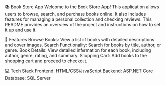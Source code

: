 📚 Book Store App
Welcome to the Book Store App! This application allows users to browse, search, and purchase books online. It also includes features for managing a personal collection and checking reviews. 
This README provides an overview of the project and instructions on how to set it up and use it.

📜 Features
Browse Books: View a list of books with detailed descriptions and cover images.
Search Functionality: Search for books by title, author, or genre.
Book Details: View detailed information for each book, including author, genre, rating, and summary.
Shopping Cart: Add books to the shopping cart and proceed to checkout.

💻 Tech Stack
Frontend: HTML/CSS/JavaScript 
Backend: ASP.NET Core
Database: SQL Server 
